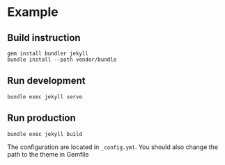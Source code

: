 # Example

## Build instruction

```
gem install bundler jekyll
bundle install --path vendor/bundle
```

## Run development

```
bundle exec jekyll serve
```

## Run production

```
bundle exec jekyll build
```

The configuration are located in `_config.yml`. You should also change the path to the theme in Gemfile
